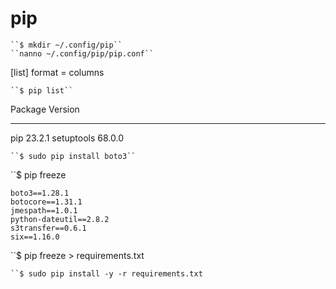# pip
```
``$ mkdir ~/.config/pip``
``nanno ~/.config/pip/pip.conf``
```

[list]
format = columns

```
``$ pip list``
```
Package    Version
---------- ------- 
pip        23.2.1
setuptools 68.0.0

```
``$ sudo pip install boto3``
```
``$ pip freeze
```
boto3==1.28.1
botocore==1.31.1 
jmespath==1.0.1
python-dateutil==2.8.2
s3transfer==0.6.1
six==1.16.0

```
``$ pip freeze > requirements.txt
```
``$ sudo pip install -y -r requirements.txt
```



